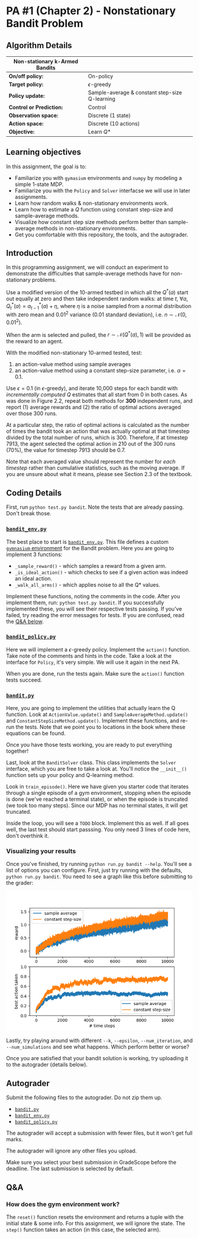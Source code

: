 # PA #1 (Chapter 2) - Nonstationary Bandit Problem 

## Algorithm Details
| Non-stationary k-Armed Bandits |  |
|-------------|-------------|
| **On/off policy:** | On-policy |
| **Target policy:** | $\epsilon$-greedy |
| **Policy update:** | Sample-average & constant step-size Q-learning |
| **Control or Prediction:** | Control |
| **Observation space:** | Discrete (1 state) |
| **Action space:** | Discrete (10 actions) |
| **Objective:** | Learn $Q*$ |

## Learning objectives
In this assignment, the goal is to:
* Familiarize you with `gymasium` environments and `numpy` by modeling a simple 1-state MDP.
* Familiarize you with the `Policy` and `Solver` interfacse we will use in later assignments.
* Learn how random walks & non-stationary environments work.
* Learn how to estimate a $Q$ function using constant step-size and sample-average methods.
* Visualize how constant step size methods perform better than sample-average methods in non-stationary environments.
* Get you comfortable with this repository, the tools, and the autograder.

## Introduction
In this programming assignment, we will conduct an experiment to demonstrate the difficulties that sample-average methods have for non-stationary problems.

Use a modified version of the 10-armed testbed in which all the $Q^*(a)$ start out equally at zero and then take independent random walks: at time $t$, $\forall a, Q_t^*(a)=a_{t-1}^*(a)+\eta$, where $\eta$ is a noise sampled from a normal distribution with zero mean and $0.01^2$ variance ($0.01$ standard deviation), i.e. $n\sim\mathcal{N}(0, 0.01^2)$.
   
When the arm is selected and pulled, the $r\sim\mathcal{N}(Q^*(a), 1)$ will be provided as the reward to an agent.

With the modified non-stationary 10-armed tested, test:
1. an action-value method using sample averages
1. an action-value method using a constant step-size parameter, i.e. $\alpha=0.1$.

Use $\epsilon=0.1$ (in $\epsilon$-greedy), and iterate 10,000 steps for
each bandit with _incrementally computed_ $Q$ estimates that all start
from 0 in both cases. As was done in Figure 2.2, repeat both methods for **300** independent runs, and report (1) average rewards and (2) the ratio
of optimal actions averaged over those $300$ runs.

At a particular step, the ratio of optimal actions is calculated as the number of times the bandit took an action that was actually optimal at that timestep divided by the total number of runs, which is 300. Therefore, if at timestep 7913, the agent selected the optimal action in 210 out of the 300 runs (70%), the value for timestep 7913 should be 0.7.

Note that each averaged value should represent the number for *each timestep* rather than cumulative statistics, such as the moving average. If you are unsure about what it means, please see Section 2.3 of the textbook.

## Coding Details
First, run `python test.py bandit`. Note the tests that are already passing. Don't break those.

### [`bandit_env.py`](../assignments/bandit_env.py)
The best place to start is [`bandit_env.py`](../assignments/bandit_env.py). This file defines a custom [`gymnasium` environment](https://gymnasium.farama.org/api/env/) for the Bandit problem. Here you are going to implement 3 functions:
* `_sample_reward()` - which samples a reward from a given arm.
* `_is_ideal_action()` - which checks to see if a given action was indeed an ideal action.
* `_walk_all_arms()` - which applies noise to all the Q* values.

Implement these functions, noting the comments in the code. After you implement them, run:
`python test.py bandit`. If you successfully implemented these, you will see their respective tests passing. If you've failed, try reading the error messages for tests. If you are confused, read the [Q&A below](#qa).

### [`bandit_policy.py`](../assignments/bandit_policy.py)
Here we will implement a $\epsilon$-greedy policy. Implement the `action()` function. Take note of the comments and hints
in the code. Take a look at the interface for `Policy`, it's very simple. We will use it again in the next PA.

When you are done, run the tests again. Make sure the `action()` function tests succeed.

### [`bandit.py`](../assignments/bandit.py)
Here, you are going to implement the utilities that actually learn the Q function. Look at `ActionValue.update()` and `SampleAverageMethod.update()` and `ConstantStepSizeMethod.update()`. Implement these functions, and re-run the tests. Note that we point you to locations in the book where these equations can be found.

Once you have those tests working, you are ready to put everything together!

Last, look at the `BanditSolver` class. This class implements the `Solver` interface, which you are free to take a look at. You'll notice the `__init__()` function sets up your policy and Q-learning method.

Look in `train_episode()`. Here we have given you starter code that iterates through a single episode of a gym environment, stopping when the episode is done (we've reached a terminal state), or when the episode is truncated (we took too many steps). Since our MDP has no terminal states, it will get truncated.

Inside the loop, you will see a `TODO` block. Implement this as well. If all goes well, the last test should start passsing. You only need 3 lines of code here, don't overthink it.


### Visualizing your results
Once you've finished, try running `python run.py bandit --help`. You'll see a list of options you can configure. First, just try running with the defaults, `python run.py bandit`. You need to see a graph like this before submitting to the grader:

![](./bandits.png)

Lastly, try playing around with different `--k`, `--epsilon`, `--num_iteration`, and `--num_simulations` and see what happens. Which perform better or worse?

Once you are satisfied that your bandit solution is working, try uploading it to the autograder (details below).


## Autograder
Submit the following files to the autograder. Do not zip them up.

* [`bandit.py`](../assignments/bandit.py)
* [`bandit_env.py`](../assignments/bandit_env.py)
* [`bandit_policy.py`](../assignments/bandit_policy.py)

The autograder will accept a submission with fewer files, but it won't get full marks.

The autograder will ignore any other files you upload.

Make sure you select your best submission in GradeScope before the deadline. The last submission is selected by default.

## Q&A
### How does the gym environment work?
The `reset()` function resets the environment and returns a tuple with the initial state & some info. For this assignment, we will ignore the state.
The `step()` function takes an action (in this case, the selected arm).
